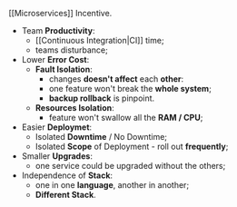 [[Microservices]] Incentive.

- Team **Productivity**:
	- [[Continuous Integration|CI]] time;
	- teams disturbance;
- Lower **Error Cost**:
	- **Fault Isolation**:
		- changes **doesn't affect** each **other**:
		- one feature won't break the **whole system**;
		- **backup rollback** is pinpoint.
	- **Resources Isolation**:
		- feature won't swallow all the **RAM / CPU**;
- Easier **Deploymet**:
	- Isolated **Downtime** / No Downtime;
	- Isolated **Scope** of Deployment - roll out **frequently**;
- Smaller **Upgrades**:
	- one service could be upgraded without the others;
- Independence of **Stack**:
	- one in one **language**, another in another;
	- **Different Stack**.
